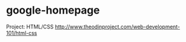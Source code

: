 google-homepage
===============
Project: HTML/CSS
http://www.theodinproject.com/web-development-101/html-css